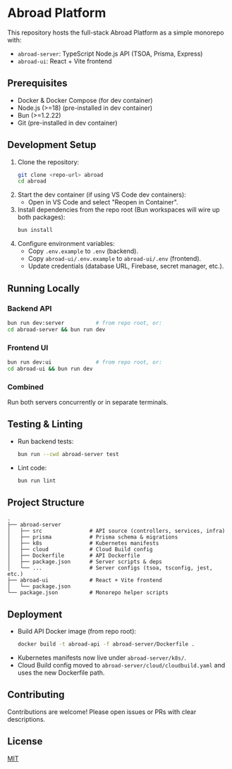 # Abroad Platform

This repository hosts the full-stack Abroad Platform as a simple monorepo with:
- `abroad-server`: TypeScript Node.js API (TSOA, Prisma, Express)
- `abroad-ui`: React + Vite frontend

## Prerequisites

- Docker & Docker Compose (for dev container)
- Node.js (>=18) (pre-installed in dev container)
- Bun (>=1.2.22)
- Git (pre-installed in dev container)

## Development Setup

1. Clone the repository:
   ```bash
   git clone <repo-url> abroad
   cd abroad
   ```
2. Start the dev container (if using VS Code dev containers):
   - Open in VS Code and select "Reopen in Container".
3. Install dependencies from the repo root (Bun workspaces will wire up both packages):
   ```bash
   bun install
   ```
4. Configure environment variables:
   - Copy `.env.example` to `.env` (backend).
   - Copy `abroad-ui/.env.example` to `abroad-ui/.env` (frontend).
   - Update credentials (database URL, Firebase, secret manager, etc.).

## Running Locally

### Backend API

```bash
bun run dev:server          # from repo root, or:
cd abroad-server && bun run dev
```

### Frontend UI

```bash
bun run dev:ui              # from repo root, or:
cd abroad-ui && bun run dev
```

### Combined

Run both servers concurrently or in separate terminals.

## Testing & Linting

- Run backend tests:
  ```bash
  bun run --cwd abroad-server test
  ```
- Lint code:
  ```bash
  bun run lint
  ```

## Project Structure

```text
.
├── abroad-server
│   ├── src               # API source (controllers, services, infra)
│   ├── prisma            # Prisma schema & migrations
│   ├── k8s               # Kubernetes manifests
│   ├── cloud             # Cloud Build config
│   ├── Dockerfile        # API Dockerfile
│   ├── package.json      # Server scripts & deps
│   └── ...               # Server configs (tsoa, tsconfig, jest, etc.)
├── abroad-ui             # React + Vite frontend
│   └── package.json
└── package.json          # Monorepo helper scripts
```

## Deployment

- Build API Docker image (from repo root):
  ```bash
  docker build -t abroad-api -f abroad-server/Dockerfile .
  ```
- Kubernetes manifests now live under `abroad-server/k8s/`.
- Cloud Build config moved to `abroad-server/cloud/cloudbuild.yaml` and uses the new Dockerfile path.

## Contributing

Contributions are welcome! Please open issues or PRs with clear descriptions.

## License

[MIT](LICENSE)
